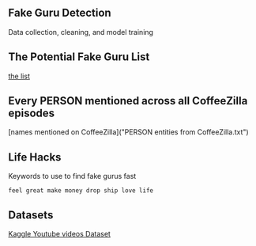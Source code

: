 ## Fake Guru Detection 

Data collection, cleaning, and model training

## The Potential Fake Guru List

[the list](sorted.md)

## Every PERSON mentioned across all CoffeeZilla episodes

[names mentioned on CoffeeZilla]("PERSON entities from CoffeeZilla.txt")

## Life Hacks

Keywords to use to find fake gurus fast

```
feel great make money drop ship love life
```

## Datasets

[Kaggle Youtube videos Dataset](https://www.kaggle.com/datasnaek/youtube-new?select=USvideos.csv)
